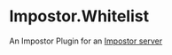 # Impostor.Whitelist
An Impostor Plugin for an [Impostor server](https://github.com/Impostor/Impostor)
